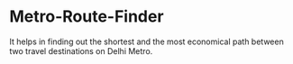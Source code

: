 # Metro-Route-Finder

It helps in finding out the shortest and the most economical path
between two travel destinations on Delhi Metro.
